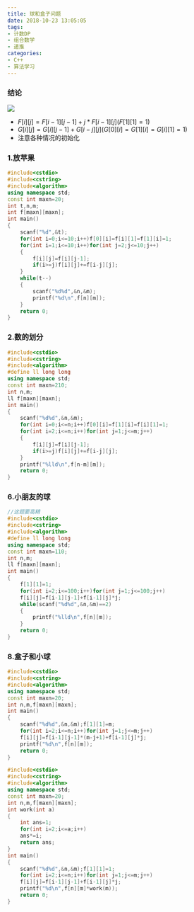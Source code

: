 ```yaml
---
title: 球和盒子问题
date: 2018-10-23 13:05:05
tags: 
- 计数DP
- 组合数学
- 递推
categories: 
- C++
- 算法学习
---
```


### 结论

![](https://s1.ax1x.com/2018/10/12/itXzw9.jpg)

- $F[i][j]=F[i-1][j-1]+j*F[i-1][j](F[1][1]=1)$
- $G[i][j]=G[i][j-1]+G[i-j][j](G[0][i]=G[1][i]=G[i][1]=1)$
- 注意各种情况的初始化

### 1.放苹果

```cpp
#include<cstdio>
#include<cstring>
#include<algorithm>
using namespace std;
const int maxn=20;
int t,n,m;
int f[maxn][maxn];
int main()
{
	scanf("%d",&t);
	for(int i=0;i<=10;i++)f[0][i]=f[i][1]=f[1][i]=1;
	for(int i=1;i<=10;i++)for(int j=2;j<=10;j++)
	{
		f[i][j]=f[i][j-1];
		if(i>=j)f[i][j]+=f[i-j][j];
	}
	while(t--)
	{
		scanf("%d%d",&n,&m);
		printf("%d\n",f[n][m]);
	}
	return 0;
}
```

### 2.数的划分
```cpp
#include<cstdio>
#include<cstring>
#include<algorithm>
#define ll long long
using namespace std;
const int maxn=210;
int n,m;
ll f[maxn][maxn];
int main()
{
	scanf("%d%d",&n,&m);
	for(int i=0;i<=n;i++)f[0][i]=f[1][i]=f[i][1]=1;
	for(int i=2;i<=n;i++)for(int j=1;j<=m;j++)
	{
		f[i][j]=f[i][j-1];
		if(i>=j)f[i][j]+=f[i-j][j];
	}
	printf("%lld\n",f[n-m][m]);
	return 0;
}
```
### 6.小朋友的球
```cpp
//这题要高精
#include<cstdio>
#include<cstring>
#include<algorithm>
#define ll long long
using namespace std;
const int maxn=110;
int n,m;
ll f[maxn][maxn];
int main()
{
	f[1][1]=1;
	for(int i=2;i<=100;i++)for(int j=1;j<=100;j++)
	f[i][j]=f[i-1][j-1]+f[i-1][j]*j;
	while(scanf("%d%d",&n,&m)==2)
	{
		printf("%lld\n",f[n][m]);
	}
	return 0;
}
```
### 8.盒子和小球
```cpp
#include<cstdio>
#include<cstring>
#include<algorithm>
using namespace std;
const int maxn=20;
int n,m,f[maxn][maxn];
int main()
{
	scanf("%d%d",&n,&m);f[1][1]=m;
	for(int i=2;i<=n;i++)for(int j=1;j<=m;j++)
	f[i][j]=f[i-1][j-1]*(m-j+1)+f[i-1][j]*j;
	printf("%d\n",f[n][m]);
	return 0;
}
```
```cpp
#include<cstdio>
#include<cstring>
#include<algorithm>
using namespace std;
const int maxn=20;
int n,m,f[maxn][maxn];
int work(int a)
{
	int ans=1;
	for(int i=2;i<=a;i++)
	ans*=i;
	return ans;
}
int main()
{
	scanf("%d%d",&n,&m);f[1][1]=1;
	for(int i=2;i<=n;i++)for(int j=1;j<=m;j++)
	f[i][j]=f[i-1][j-1]+f[i-1][j]*j;
	printf("%d\n",f[n][m]*work(m));
	return 0;
}
```
<!--stackedit_data:
eyJoaXN0b3J5IjpbMTA3ODk0NTYwNCwxNjc5NzYzNDE0XX0=
-->